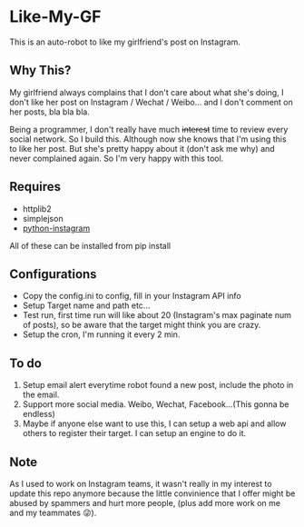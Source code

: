 # Like-My-GF
This is an auto-robot to like my girlfriend's post on Instagram.

## Why This?
My girlfriend always complains that I don't care about what she's doing, I don't like her post on Instagram / Wechat / Weibo... and I don't comment on her posts, bla bla bla.

Being a programmer, I don't really have much ~~interest~~ time to review every social network. So I build this. Although now she knows that I'm using this to like her post. But she's pretty happy about it (don't ask me why) and never complained again. So I'm very happy with this tool.

## Requires
* httplib2
* simplejson
* [python-instagram](https://github.com/Instagram/python-instagram)

All of these can be installed from pip install

## Configurations
* Copy the config.ini to config, fill in your Instagram API info
* Setup Target name and path etc...
* Test run, first time run will like about 20 (Instagram's max paginate num of posts), so be aware that the target might think you are crazy.
* Setup the cron, I'm running it every 2 min.

## To do
1. Setup email alert everytime robot found a new post, include the photo in the email.
2. Support more social media. Weibo, Wechat, Facebook...(This gonna be endless)
3. Maybe if anyone else want to use this, I can setup a web api and allow others to register their target. I can setup an engine to do it.

## Note
As I used to work on Instagram teams, it wasn't really in my interest to update this repo anymore because the little convinience that I offer might be abused by spammers and hurt more people, (plus add more work on me and my teammates 😜).
